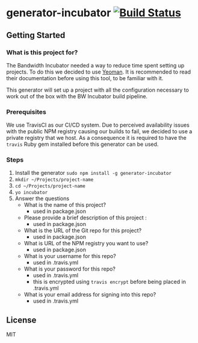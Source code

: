# generator-incubator [![Build Status](https://magnum.travis-ci.com/inetCatapult/generator-incubator.svg?token=PbDurkvGqqM4EqWpSZ3B)](https://magnum.travis-ci.com/inetCatapult/generator-incubator)

## Getting Started

### What is this project for?

The Bandwidth Incubator needed a way to reduce time spent setting up projects.
To do this we decided to use [Yeoman](yeoman.io). It is recommended to read their
documentation before using this tool, to be familiar with it.

This generator will set up a project with all the configuration necessary to work
out of the box with the BW Incubator build pipeline.

### Prerequisites

We use TravisCI as our CI/CD system. Due to perceived availability issues with
the public NPM registry causing our builds to fail, we decided to use a private
registry that we host. As a consequence it is required to have the `travis` Ruby
gem installed before this generator can be used.

### Steps

1) Install the generator `sudo npm install -g generator-incubator`
2) `mkdir ~/Projects/project-name`
3) `cd ~/Projects/project-name`
4) `yo incubator`
5) Answer the questions
    - What is the name of this project?
        - used in package.json
    - Please provide a brief description of this project :
        - used in package.json
    - What is the URL of the Git repo for this project?
        - used in package.json
    - What is URL of the NPM registry you want to use?
        - used in package.json
    - What is your username for this repo?
        - used in .travis.yml
    - What is your password for this repo?
        - used in .travis.yml
        - this is encrypted using `travis encrypt` before being placed in .travis.yml
    - What is your email address for signing into this repo?
        - used in .travis.yml


## License

MIT
